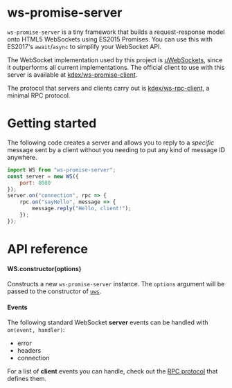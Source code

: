 # ws-promise-server
`ws-promise-server` is a tiny framework that builds a request-response model onto HTML5 WebSockets using ES2015 Promises. You can use this with ES2017's `await`/`async` to simplify your WebSocket API.

The WebSocket implementation used by this project is [uWebSockets](https://github.com/uWebSockets/uWebSockets), since it outperforms all current implementations. The official client to use with this server is available at [kdex/ws-promise-client](https://github.com/kdex/ws-promise-client).

The protocol that servers and clients carry out is [kdex/ws-rpc-client](https://github.com/kdex/ws-rpc-client), a minimal RPC protocol.

# Getting started
The following code creates a server and allows you to reply to a *specific* message sent by a client without you needing to put any kind of message ID anywhere.
```js
import WS from "ws-promise-server";
const server = new WS({
	port: 8080
});
server.on("connection", rpc => {
	rpc.on("sayHello", message => {
		message.reply("Hello, client!");
	});
});
```
# API reference
#### WS.constructor(options)
Constructs a new `ws-promise-server` instance. The `options` argument will be passed to the constructor of [`uws`](https://github.com/uWebSockets/uWebSockets).

#### Events
The following standard WebSocket **server** events can be handled with `on(event, handler)`:
- error
- headers
- connection

For a list of **client** events you can handle, check out the [RPC protocol](https://github.com/kdex/ws-rpc-client) that defines them.